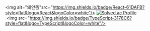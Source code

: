 <img alt="왜안뜸"src="https://img.shields.io/badge/React-61DAFB?style=flat&logo=React&logoColor=white"/>
[![Solved.ac Profile](http://mazassumnida.wtf/api/generate_badge?boj=rkekqmf)](https://solved.ac/rkekqmf)<br/>
 <img src="https://img.shields.io/badge/TypeScript-3178C6?style=flat&logo=TypeScript&logoColor=white"/>
